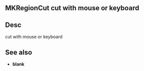 
<!---
### <beg-file_info>
### document_metadata:
###   - caption: "__blank__"
###     desc: |
###         * AUTO-GENERATED-FILE ;; any direct edits will be lost
###     seeinstead: |
###         *  href="smartpath://mytrybits/t/trytexteditor/txt/blogtef.yaml.txt" find="uuid01rrmy004"
### <end-file_info>
--->

## MKRegionCut              cut with mouse or keyboard

## Desc
cut with mouse or keyboard

## See also
* __blank__



